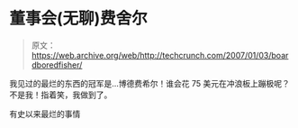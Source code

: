 # 董事会(无聊)费舍尔

> 原文：<https://web.archive.org/web/http://techcrunch.com/2007/01/03/boardboredfisher/>

我见过的最烂的东西的冠军是…博德费希尔！谁会花 75 美元在冲浪板上蹦极呢？不是我！指着笑，我做到了。

有史以来最烂的事情